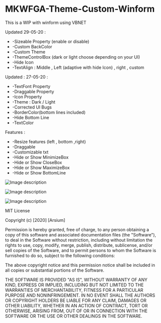 # MKWFGA-Theme-Custom-Winform
This is a WIP with winform using VBNET

Updated 29-05-20 :

* -Sizeable Property (enable or disable)
* -Custom BackColor
* -Custom Theme
* -ThemeControlBox (dark or light choose depending on your UI)
* -Hide Icon
* -TextAlign : Middle , Left (adaptive with hide Icon) , right  , custom


Updated : 27-05-20 :

* -TextFont Property 
* -Draggable Property 
* -Icon Property 
* -Theme : Dark / Light
* -Corrected UI Bugs
* -BorderColor(bottom lines included)
* -Hide Bottom Line 
* -TextColor


Features  :

* -Resize features (left , bottom ,right)
* -Draggable
* -Customizable txt
* -Hide or Show MinimizeBox
* -Hide or Show CloseBox
* -Hide or Show MaximizeBox
* -Hide or Show BottomLine


![Image description](https://i.postimg.cc/1RGF4976/Capture-d-cran-230.png)

![Image description](https://i.postimg.cc/NfhJwJ3j/Capture-d-cran-241.png)

![Image description](https://i.postimg.cc/ZRBcGpjN/Capture-d-cran-237.png)



MIT License

Copyright (c) [2020] [Arsium]

Permission is hereby granted, free of charge, to any person obtaining a copy of this software and associated documentation files (the "Software"), to deal in the Software without restriction, including without limitation the rights to use, copy, modify, merge, publish, distribute, sublicense, and/or sell copies of the Software, and to permit persons to whom the Software is furnished to do so, subject to the following conditions:

The above copyright notice and this permission notice shall be included in all copies or substantial portions of the Software.

THE SOFTWARE IS PROVIDED "AS IS", WITHOUT WARRANTY OF ANY KIND, EXPRESS OR IMPLIED, INCLUDING BUT NOT LIMITED TO THE WARRANTIES OF MERCHANTABILITY, FITNESS FOR A PARTICULAR PURPOSE AND NONINFRINGEMENT. IN NO EVENT SHALL THE AUTHORS OR COPYRIGHT HOLDERS BE LIABLE FOR ANY CLAIM, DAMAGES OR OTHER LIABILITY, WHETHER IN AN ACTION OF CONTRACT, TORT OR OTHERWISE, ARISING FROM, OUT OF OR IN CONNECTION WITH THE SOFTWARE OR THE USE OR OTHER DEALINGS IN THE SOFTWARE.
